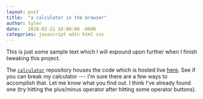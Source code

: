 ```yaml
---
layout: post
title:  "a calculator in the browser"
author: tyler
date:   2020-02-21 18:00:00 -0600
categories: javascript odin html css
---
```


This is just some sample text which I will expound upon further when I finish tweaking this project.

The [`calculator`](https://www.github.com/tofritz/calculator) repository houses the code which is hosted live [here](https://tofritz.com/calculator). See if you can break my calculator --- I'm sure there are a few ways to accomplish that. Let me know what you find out. I think I've already found one (try hitting the plus/minus operator after hitting some operator buttons).